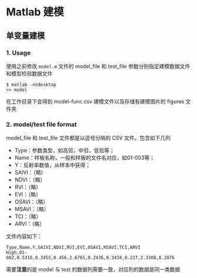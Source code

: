 # Matlab 建模

## 单变量建模

### 1. Usage

使用之前修改 `model.m` 文件的 model_file 和 test_file 参数分别指定建模数据文件和模型检验数据文件

    $ matlab -nodesktop
    >> model

在工作目录下会得到 model-func.csv 建模文件以及存储有建模图片的 figures 文件夹

### 2. model/test file format

model_file 和 test_file 文件都是以逗号分隔的 CSV 文件。包含如下几列

 * Type：参数类型，如高验，中验，低验等；
 * Name：样板名称，一般和样板的文件名对应，如01-003等；
 * Y：反射率数值，从样本中获得；
 * SAIVI：（略）
 * NDVI：（略）
 * RVI：（略）
 * EVI：（略）
 * OSAVI：（略）
 * MSAVI：（略）
 * TCI：（略）
 * ARVI：（略）
 
文件内容如下：

    Type,Name,Y,SAIVI,NDVI,RVI,EVI,OSAVI,MSAVI,TCI,ARVI
    High,01-002,0.5316,0.3455,0.456,2.6765,0.2436,0.3434,0.227,2.3308,0.2876
    
需要**注意**的是 model 与 test 的数据列需要一致，对应列的数据是同一类数据



